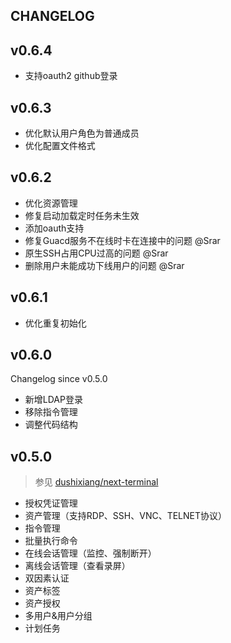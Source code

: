 ## CHANGELOG

## v0.6.4

- 支持oauth2 github登录

## v0.6.3

- 优化默认用户角色为普通成员
- 优化配置文件格式

## v0.6.2

- 优化资源管理
- 修复启动加载定时任务未生效
- 添加oauth支持
- 修复Guacd服务不在线时卡在连接中的问题 @Srar
- 原生SSH占用CPU过高的问题 @Srar
- 删除用户未能成功下线用户的问题 @Srar

## v0.6.1

- 优化重复初始化

## v0.6.0

Changelog since v0.5.0

- 新增LDAP登录
- 移除指令管理
- 调整代码结构

## v0.5.0

> 参见 [dushixiang/next-terminal](https://github.com/dushixiang/next-terminal)

- 授权凭证管理
- 资产管理（支持RDP、SSH、VNC、TELNET协议）
- 指令管理
- 批量执行命令
- 在线会话管理（监控、强制断开）
- 离线会话管理（查看录屏）
- 双因素认证
- 资产标签
- 资产授权
- 多用户&用户分组
- 计划任务